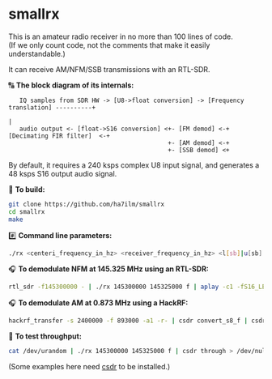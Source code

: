 # smallrx

This is an amateur radio receiver in no more than 100 lines of code.  
(If we only count code, not the comments that make it easily understandable.)

It can receive AM/NFM/SSB transmissions with an RTL-SDR.

:capital_abcd: **The block diagram of its internals:**

```                       
   IQ samples from SDR HW -> [U8->float conversion] -> [Frequency translation] ----------+
                                                                                         |
   audio output <- [float->S16 conversion] <+- [FM demod] <-+ [Decimating FIR filter]  <-+
                                            +- [AM demod] <-+
                                            +- [SSB demod] <+
```

By default, it requires a 240 ksps complex U8 input signal, and generates a 48 ksps S16 output audio signal.

:hammer: **To build:**
```bash
git clone https://github.com/ha7ilm/smallrx
cd smallrx
make
```

:hash: **Command line parameters:**
```bash
./rx <centeri_frequency_in_hz> <receiver_frequency_in_hz> <l[sb]|u[sb]|a[m]|f[m]>
```

:headphones: **To demodulate NFM at 145.325 MHz using an RTL-SDR:**
```bash
rtl_sdr -f145300000 - | ./rx 145300000 145325000 f | aplay -c1 -fS16_LE -r48000
```

:headphones: **To demodulate AM at 0.873 MHz using a HackRF:**
```bash
hackrf_transfer -s 2400000 -f 893000 -a1 -r- | csdr convert_s8_f | csdr fir_decimate_cc 10 | csdr gain_ff 30 | csdr convert_f_u8 | ./rx 893000 873000 a | mplayer -cache 1024 -quiet -rawaudio samplesize=2:channels=1:rate=48000 -demuxer rawaudio -
```

:rocket: **To test throughput:**
```bash
cat /dev/urandom | ./rx 145300000 145325000 f | csdr through > /dev/null
```

(Some examples here need [csdr](https://github.com/simonyiszk/csdr) to be installed.)
